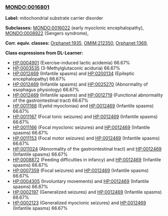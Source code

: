 
### [MONDO:0016801](http://purl.obolibrary.org/obo/MONDO_0016801)
**Label:** mitochondrial substrate carrier disorder

**Subclasses:** [MONDO:0016022](http://purl.obolibrary.org/obo/MONDO_0016022) (early myoclonic encephalopathy), [MONDO:0008922](http://purl.obolibrary.org/obo/MONDO_0008922) (Sengers syndrome), 

**Corr. equiv. classes:** [Orphanet:1935](http://www.orpha.net/ORDO/Orphanet_1935), [OMIM:212350](http://purl.obolibrary.org/obo/OMIM_212350), [Orphanet:1369](http://www.orpha.net/ORDO/Orphanet_1369), 

**Class expressions from DL-Learner:**

- [HP:0004901](http://purl.obolibrary.org/obo/HP_0004901) (Exercise-induced lactic acidemia) 66.67%
- [HP:0003535](http://purl.obolibrary.org/obo/HP_0003535) (3-Methylglutaconic aciduria) 66.67%
- [HP:0012469](http://purl.obolibrary.org/obo/HP_0012469) (Infantile spasms) and [HP:0200134](http://purl.obolibrary.org/obo/HP_0200134) (Epileptic encephalopathy) 66.67%
- [HP:0012469](http://purl.obolibrary.org/obo/HP_0012469) (Infantile spasms) and [HP:0025270](http://purl.obolibrary.org/obo/HP_0025270) (Abnormality of esophagus physiology) 66.67%
- [HP:0012469](http://purl.obolibrary.org/obo/HP_0012469) (Infantile spasms) and [HP:0012719](http://purl.obolibrary.org/obo/HP_0012719) (Functional abnormality of the gastrointestinal tract) 66.67%
- [HP:0011168](http://purl.obolibrary.org/obo/HP_0011168) (Eyelid myoclonias) and [HP:0012469](http://purl.obolibrary.org/obo/HP_0012469) (Infantile spasms) 66.67%
- [HP:0011167](http://purl.obolibrary.org/obo/HP_0011167) (Focal tonic seizures) and [HP:0012469](http://purl.obolibrary.org/obo/HP_0012469) (Infantile spasms) 66.67%
- [HP:0011166](http://purl.obolibrary.org/obo/HP_0011166) (Focal myoclonic seizures) and [HP:0012469](http://purl.obolibrary.org/obo/HP_0012469) (Infantile spasms) 66.67%
- [HP:0011153](http://purl.obolibrary.org/obo/HP_0011153) (Focal motor seizures) and [HP:0012469](http://purl.obolibrary.org/obo/HP_0012469) (Infantile spasms) 66.67%
- [HP:0011024](http://purl.obolibrary.org/obo/HP_0011024) (Abnormality of the gastrointestinal tract) and [HP:0012469](http://purl.obolibrary.org/obo/HP_0012469) (Infantile spasms) 66.67%
- [HP:0008872](http://purl.obolibrary.org/obo/HP_0008872) (Feeding difficulties in infancy) and [HP:0012469](http://purl.obolibrary.org/obo/HP_0012469) (Infantile spasms) 66.67%
- [HP:0007359](http://purl.obolibrary.org/obo/HP_0007359) (Focal seizures) and [HP:0012469](http://purl.obolibrary.org/obo/HP_0012469) (Infantile spasms) 66.67%
- [HP:0004305](http://purl.obolibrary.org/obo/HP_0004305) (Involuntary movements) and [HP:0012469](http://purl.obolibrary.org/obo/HP_0012469) (Infantile spasms) 66.67%
- [HP:0002197](http://purl.obolibrary.org/obo/HP_0002197) (Generalized seizures) and [HP:0012469](http://purl.obolibrary.org/obo/HP_0012469) (Infantile spasms) 66.67%
- [HP:0002123](http://purl.obolibrary.org/obo/HP_0002123) (Generalized myoclonic seizures) and [HP:0012469](http://purl.obolibrary.org/obo/HP_0012469) (Infantile spasms) 66.67%


